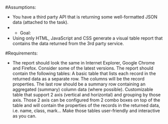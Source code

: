 #Assumptions:
* You have a third party API that is returning some well-formatted JSON data (attached to the task).
* * Goal:
* Using only HTML, JavaScript and CSS generate a visual table report that contains the data returned from the 3rd party service.

#Requirements:
* The report should look the same in Internet Explorer, Google Chrome and Firefox. Consider some of the latest versions.
The report should contain the following tables:
A basic table that lists each record in the returned data as a separate row. The columns will be the record properties. The last row should be a summary row containing an aggregated (summary) column data (where possible).
Customizable table that support 2 axis (vertical and horizontal) and grouping by those axis. Those 2 axis can be configured from 2 combo boxes on top of the table and will contain the properties of the records in the returned data, i.e. name, class, mark…
Make those tables user-friendly and interactive as you can.
